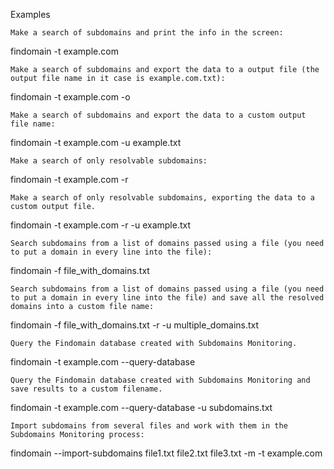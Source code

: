 Examples

    Make a search of subdomains and print the info in the screen:

findomain -t example.com

    Make a search of subdomains and export the data to a output file (the output file name in it case is example.com.txt):

findomain -t example.com -o

    Make a search of subdomains and export the data to a custom output file name:

findomain -t example.com -u example.txt

    Make a search of only resolvable subdomains:

findomain -t example.com -r

    Make a search of only resolvable subdomains, exporting the data to a custom output file.

findomain -t example.com -r -u example.txt

    Search subdomains from a list of domains passed using a file (you need to put a domain in every line into the file):

findomain -f file_with_domains.txt

    Search subdomains from a list of domains passed using a file (you need to put a domain in every line into the file) and save all the resolved domains into a custom file name:

findomain -f file_with_domains.txt -r -u multiple_domains.txt

    Query the Findomain database created with Subdomains Monitoring.

findomain -t example.com --query-database

    Query the Findomain database created with Subdomains Monitoring and save results to a custom filename.

findomain -t example.com --query-database -u subdomains.txt

    Import subdomains from several files and work with them in the Subdomains Monitoring process:

findomain --import-subdomains file1.txt file2.txt file3.txt -m -t example.com
